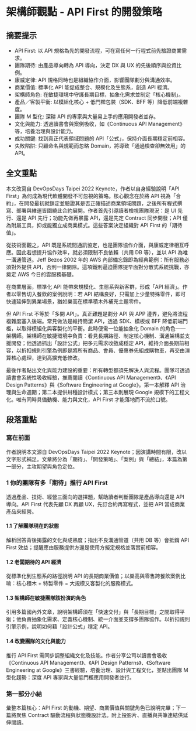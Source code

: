# 架構師觀點 - API First 的開發策略

## 摘要提示
- API First: 以 API 規格為先的開發流程，可在寫任何一行程式前先驗證商業需求。
- 團隊期待: 由產品導向轉為 API 導向，決定 DX 與 UX 的先後順序與投資比例。
- 康威定律: API 規格同時也是組織協作介面，影響團隊劃分與溝通效率。
- 商業價值: 標準化 API 能促成整合、規模化及生態系，創造 API 經濟。
- 架構師角色: 在敏捷環境中守護長期目標，抽象化需求並制定「核心機制」。
- 產品／客製平衡: 以模組化核心 + 低門檻包裝（SDK、BFF 等）降低前端複雜度。
- 團隊 M 型化: 深耕 API 的專家與大量易上手的應用開發者並存。
- 文化與能力: 透過讀書會與案例吸收，如《Continuous API Management》等，培養治理與設計能力。
- 成功關鍵: 找到真正代表領域問題的 API「公式」，保持介面長期穩定前相容。
- 失敗陷阱: 只顧命名與規範而忽略 Domain，將導致「通過檢查卻無效用」的 API。

## 全文重點
本文改寫自 DevOpsDays Taipei 2022 Keynote，作者以自身經驗說明「API First」為何成為現代軟體開發不可忽視的策略。核心觀念在於將 API 視為「合約」，在開發最初就鎖定並驗證其是否正確描述商業領域問題，之後所有程式撰寫、部署與維運皆圍繞此合約展開。作者首先引導讀者檢視團隊現況：是 UI 先行、還是 API 先行；功能先做再暴露 API，還是先定 Contract 同步開發；API 僅為附屬工具，抑或能獨立成商業模式。這些答案決定組織對 API First 的「期待值」。

從技術面觀之，API 既是系統間通訊協定，也是團隊協作介面，與康威定律相互呼應。因此若想提升協作效率，就必須限制不良依賴（共用 DB 等），並以 API 為唯一溝通管道。Jeff Bezos 2002 年的 AWS 內部備忘錄即為經典範例：所有服務必須對外提供 API，否則一律開除。這項鐵則逼迫團隊提早面對分散式系統挑戰，亦奠定 AWS 今日的雲服務基礎。

在商業層面，標準化 API 能帶來規模化、生態系與新客群，形成「API 經濟」。作者以零售切入餐飲的案例說明：若 API 結構良好，只需加上少量特殊零件，即可快速延伸到異業場景，猶如樂高在標準積木外補充主題零件。

但 API First 不等於「多開 API」。真正難題是劃分 API 與 APP 邊界，避免將流程複雜度塞入後端。常見做法是維持簡潔 API，透過 SDK、模板或 BFF 降低前端門檻，以取得模組化與客製化的平衡。此時便需一位能抽象化 Domain 的角色——架構師。架構師在敏捷環境中負責：看見長期路徑、制定核心機制、溝通架構並支援開發；他透過抓出「設計公式」把多元需求收斂成穩定 API，維持介面長期前相容，以折扣規則引擎為例即是將所有商品、會員、優惠券先組成購物車，再交由演算核心處理，達到高擴充低修改。

最後作者點出文化與能力建設的重要：所有轉型都須先解決人與流程。團隊可透過讀書會系統性吸收經驗，推薦閱讀《Continuous API Management》、《API Design Patterns》與《Software Engineering at Google》。第一本解釋 API 治理與生命週期；第二本提供卅種設計模式；第三本則展現 Google 規模下的工程文化。唯有同時具備動機、能力與文化，API First 才能落地而不流於口號。

## 段落重點
### 寫在前面
作者說明本文源自 DevOpsDays Taipei 2022 Keynote；因演講時間有限，改以文字形式補足。文章將分為「期待」、「開發策略」、「案例」與「總結」，本篇為第一部分，主攻期望與角色定位。

### 1 你的團隊有多「期待」推行 API First
透過產品、技術、經營三面向的選擇題，幫助讀者判斷團隊是產品導向還是 API 導向。API First 代表先顧 DX 再顧 UX，先訂合約再寫程式，並把 API 當成商業產品來經營。

#### 1.1 了解團隊現在的狀態
解析回答背後揭露的文化與成熟度；指出不良溝通管道（共用 DB 等）會抵銷 API First 效益；提醒應由服務提供方還是使用方擬定規格並落實前相容。

#### 1.2 老闆期待的 API 經濟
從標準化到生態系的路徑說明 API 的長期商業價值；以樂高與零售跨餐飲案例比喻：核心積木 + 特製零件 = 大規模又客製化的服務模式。

#### 1.3 架構師在敏捷團隊該扮演的角色
引用多篇國內外文章，說明架構師須在「快速交付」與「長期目標」之間取得平衡；他負責抽象化需求、定義核心機制、統一介面並支撐多團隊協作。以折扣規則引擎示例，說明如何藉「設計公式」穩定 API。

#### 1.4 改變團隊的文化與能力
推行 API First 需同步調整組織文化及技能。作者分享公司以讀書會吸收《Continuous API Management》、《API Design Patterns》、《Software Engineering at Google》三書經驗，培養治理、設計與工程文化，並點出團隊 M 型化趨勢：深度 API 專家與大量低門檻應用開發者並行。

### 第一部分小結
彙整本篇核心：API First 的動機、期望、商業價值與關鍵角色已說明完畢；下一篇將聚焦 Contract 驅動流程與狀態機設計法。附上投影片、直播與共筆連結供延伸閱讀。